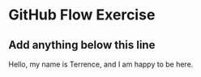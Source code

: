 # GitHub Flow Exercise

## Add anything below this line

Hello, my name is Terrence, and I am happy to be here.
